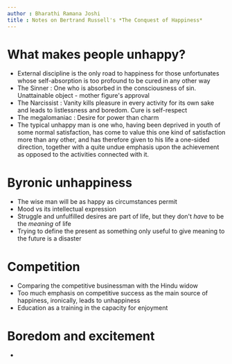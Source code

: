 ```yaml
---
author : Bharathi Ramana Joshi
title : Notes on Bertrand Russell's *The Conquest of Happiness*
---
```


# What makes people unhappy?

- External discipline is the only road to happiness for those unfortunates whose
    self-absorption is too profound to be cured in any other way
- The Sinner : One who is absorbed in the consciousness of sin. Unattainable
    object - mother figure's approval
- The Narcissist : Vanity kills pleasure in every activity for its own sake and
    leads to listlessness and boredom. Cure is self-respect
- The megalomaniac : Desire for power than charm
- The typical unhappy man is one who, having been deprived in youth of some
    normal satisfaction, has come to value this one kind of satisfaction more
    than any other, and has therefore given to his life a one-sided direction,
    together with a quite undue emphasis upon the achievement as opposed to the
    activities connected with it.

# Byronic unhappiness

- The wise man will be as happy as circumstances permit
- Mood vs its intellectual expression
- Struggle and unfulfilled desires are part of life, but they don't *have* to be
    the *meaning* of life
- Trying to define the present as something only useful to give meaning to the
    future is a disaster

# Competition

- Comparing the competitive businessman with the Hindu widow
- Too much emphasis on competitive success as the main source of happiness,
    ironically, leads to unhappiness
- Education as a training in the capacity for enjoyment

# Boredom and excitement

- 
